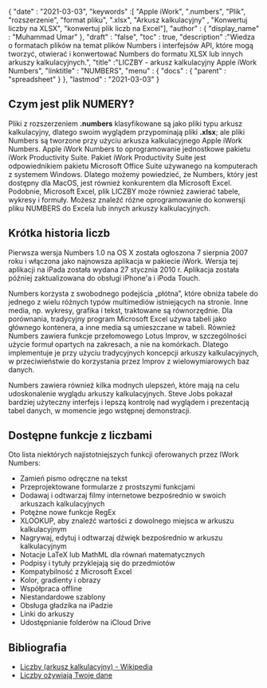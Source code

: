 {
  "date" : "2021-03-03",
  "keywords" :[ "Apple iWork", ".numbers", "Plik", "rozszerzenie", "format pliku", ".xlsx", "Arkusz kalkulacyjny" , "Konwertuj liczby na XLSX", "konwertuj plik liczb na Excel"],
  "author" : {
    "display_name" : "Muhammad Umar"
},
  "draft" : "false",
  "toc" : true,
  "description" :"Wiedza o formatach plików na temat plików Numbers i interfejsów API, które mogą tworzyć, otwierać i konwertować Numbers do formatu XLSX lub innych arkuszy kalkulacyjnych.",
  "title" :"LICZBY - arkusz kalkulacyjny Apple iWork Numbers",
  "linktitle" : "NUMBERS",
  "menu" : {
    "docs" : {
      "parent" : "spreadsheet"
}
},
  "lastmod" : "2021-03-03"
}

## Czym jest plik NUMERY? ##

Pliki z rozszerzeniem **.numbers** klasyfikowane są jako pliki typu arkusz kalkulacyjny, dlatego swoim wyglądem przypominają pliki **.xlsx**; ale pliki Numbers są tworzone przy użyciu arkusza kalkulacyjnego Apple iWork Numbers. Apple iWork Numbers to oprogramowanie jednostkowe pakietu iWork Productivity Suite. Pakiet iWork Productivity Suite jest odpowiednikiem pakietu Microsoft Office Suite używanego na komputerach z systemem Windows. Dlatego możemy powiedzieć, że Numbers, który jest dostępny dla MacOS, jest również konkurentem dla Microsoft Excel. Podobnie, Microsoft Excel, plik LICZBY może również zawierać tabele, wykresy i formuły. Możesz znaleźć różne oprogramowanie do konwersji pliku NUMBERS do Excela lub innych arkuszy kalkulacyjnych.


## Krótka historia liczb ##

Pierwsza wersja Numbers 1.0 na OS X została ogłoszona 7 sierpnia 2007 roku i włączona jako najnowsza aplikacja w pakiecie iWork. Wersja tej aplikacji na iPada została wydana 27 stycznia 2010 r. Aplikacja została później zaktualizowana do obsługi iPhone'a i iPoda Touch.

Numbers korzysta z swobodnego podejścia „płótna”, które obniża tabele do jednego z wielu różnych typów multimediów istniejących na stronie. Inne media, np. wykresy, grafika i tekst, traktowane są równorzędnie. Dla porównania, tradycyjny program Microsoft Excel używa tabeli jako głównego kontenera, a inne media są umieszczane w tabeli. Również Numbers zawiera funkcje przełomowego Lotus Improv, w szczególności użycie formuł opartych na zakresach, a nie na komórkach. Dlatego implementuje je przy użyciu tradycyjnych koncepcji arkuszy kalkulacyjnych, w przeciwieństwie do korzystania przez Improv z wielowymiarowych baz danych.

Numbers zawiera również kilka modnych ulepszeń, które mają na celu udoskonalenie wyglądu arkuszy kalkulacyjnych. Steve Jobs pokazał bardziej użyteczny interfejs i lepszą kontrolę nad wyglądem i prezentacją tabel danych, w momencie jego wstępnej demonstracji.

## Dostępne funkcje z liczbami ##
Oto lista niektórych najistotniejszych funkcji oferowanych przez IWork Numbers:

- Zamień pismo odręczne na tekst
- Przeprojektowane formularze z prostszymi funkcjami
- Dodawaj i odtwarzaj filmy internetowe bezpośrednio w swoich arkuszach kalkulacyjnych
- Potężne nowe funkcje RegEx
- XLOOKUP, aby znaleźć wartości z dowolnego miejsca w arkuszu kalkulacyjnym
- Nagrywaj, edytuj i odtwarzaj dźwięk bezpośrednio w arkuszu kalkulacyjnym
- Notacje LaTeX lub MathML dla równań matematycznych
- Podpisy i tytuły przyklejają się do przedmiotów
- Kompatybilność z Microsoft Excel
- Kolor, gradienty i obrazy
- Współpraca offline
- Niestandardowe szablony
- Obsługa gładzika na iPadzie
- Linki do arkuszy
- Udostępnianie folderów na iCloud Drive


## Bibliografia ##

* [Liczby (arkusz kalkulacyjny) - Wikipedia](https://en.wikipedia.org/wiki/Numbers_(spreadsheet))
* [Liczby ożywiają Twoje dane](https://www.apple.com/numbers/)


